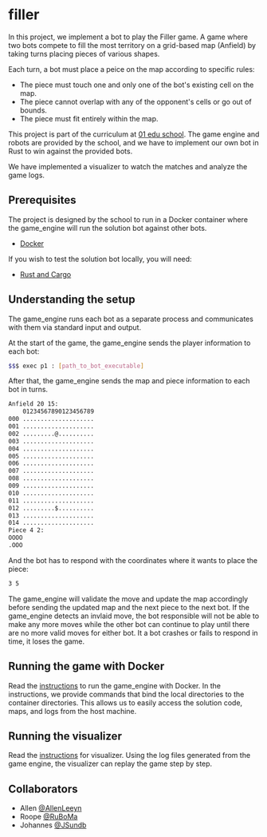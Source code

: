 # filler
In this project, we implement a bot to play the Filler game.
A game where two bots compete to fill the most territory on a grid-based map (Anfield) by taking turns placing pieces of various shapes.

Each turn, a bot must place a peice on the map according to specific rules:
- The piece must touch one and only one of the bot's existing cell on the map.
- The piece cannot overlap with any of the opponent's cells or go out of bounds.
- The piece must fit entirely within the map.

This project is part of the curriculum at [01 edu school](https://01edu.ai/).
The game engine and robots are provided by the school, and we have to implement our own bot in Rust to win against the provided bots.

We have implemented a visualizer to watch the matches and analyze the game logs.


## Prerequisites
The project is designed by the school to run in a Docker container where the game_engine will run the solution bot against other bots.
- [Docker](https://www.docker.com/get-started)

If you wish to test the solution bot locally, you will need:
- [Rust and Cargo](https://rustup.rs/)

## Understanding the setup
The game_engine runs each bot as a separate process and communicates with them via standard input and output.

At the start of the game, the game_engine sends the player information to each bot:
```bash
$$$ exec p1 : [path_to_bot_executable]
```

After that, the game_engine sends the map and piece information to each bot in turns.
```bash
Anfield 20 15:
    01234567890123456789
000 ....................
001 ....................
002 .........@..........
003 ....................
004 ....................
005 ....................
006 ....................
007 ....................
008 ....................
009 ....................
010 ....................
011 ....................
012 .........$..........
013 ....................
014 ....................
Piece 4 2:
OOOO
.OOO
```

And the bot has to respond with the coordinates where it wants to place the piece:
```bash
3 5
```

The game_engine will validate the move and update the map accordingly before sending the updated map and the next piece to the next bot.
If the game_engine detects an invlaid move, the bot responsible will not be able to make any more moves while the other bot can continue to play until there are no more valid moves for either bot.
It a bot crashes or fails to respond in time, it loses the game.

## Running the game with Docker
Read the [instructions](filler_docker.md) to run the game_engine with Docker.
In the instructions, we provide commands that bind the local directories to the container directories.
This allows us to easily access the solution code, maps, and logs from the host machine.

## Running the visualizer
Read the [instructions](./filler_visualizer/README.md) for visualizer.
Using the log files generated from the game engine, the visualizer can replay the game step by step.

## Collaborators 
- Allen [@AllenLeeyn](https://github.com/AllenLeeyn)
- Roope [@RuBoMa](https://github.com/RuBoMa)
- Johannes [@JSundb](https://github.com/JSundb)
